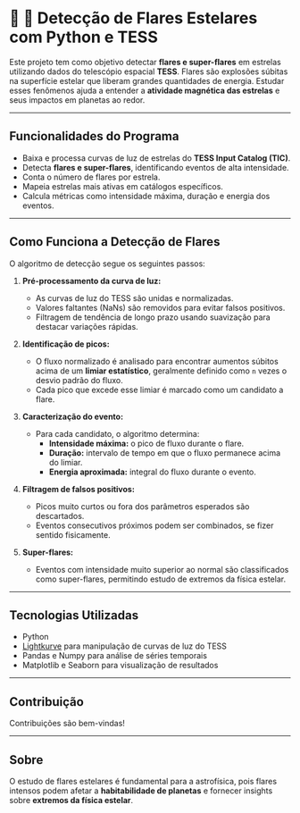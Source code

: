 # 🌟 🐍 Detecção de Flares Estelares com Python e TESS

Este projeto tem como objetivo detectar **flares e super-flares** em estrelas utilizando dados do telescópio espacial **TESS**. Flares são explosões súbitas na superfície estelar que liberam grandes quantidades de energia. Estudar esses fenômenos ajuda a entender a **atividade magnética das estrelas** e seus impactos em planetas ao redor.

---

## Funcionalidades do Programa
- Baixa e processa curvas de luz de estrelas do **TESS Input Catalog (TIC)**.  
- Detecta **flares e super-flares**, identificando eventos de alta intensidade.  
- Conta o número de flares por estrela.  
- Mapeia estrelas mais ativas em catálogos específicos.  
- Calcula métricas como intensidade máxima, duração e energia dos eventos.  

---

## Como Funciona a Detecção de Flares

O algoritmo de detecção segue os seguintes passos:

1. **Pré-processamento da curva de luz:**  
   - As curvas de luz do TESS são unidas e normalizadas.  
   - Valores faltantes (NaNs) são removidos para evitar falsos positivos.  
   - Filtragem de tendência de longo prazo usando suavização para destacar variações rápidas.

2. **Identificação de picos:**  
   - O fluxo normalizado é analisado para encontrar aumentos súbitos acima de um **limiar estatístico**, geralmente definido como `n` vezes o desvio padrão do fluxo.  
   - Cada pico que excede esse limiar é marcado como um candidato a flare.

3. **Caracterização do evento:**  
   - Para cada candidato, o algoritmo determina:  
     - **Intensidade máxima:** o pico de fluxo durante o flare.  
     - **Duração:** intervalo de tempo em que o fluxo permanece acima do limiar.  
     - **Energia aproximada:** integral do fluxo durante o evento.  

4. **Filtragem de falsos positivos:**  
   - Picos muito curtos ou fora dos parâmetros esperados são descartados.  
   - Eventos consecutivos próximos podem ser combinados, se fizer sentido fisicamente.  

5. **Super-flares:**  
   - Eventos com intensidade muito superior ao normal são classificados como super-flares, permitindo estudo de extremos da física estelar.

---

## Tecnologias Utilizadas
- Python  
- [Lightkurve](https://docs.lightkurve.org/) para manipulação de curvas de luz do TESS  
- Pandas e Numpy para análise de séries temporais  
- Matplotlib e Seaborn para visualização de resultados
  
---

## Contribuição
Contribuições são bem-vindas!  

---

## Sobre
O estudo de flares estelares é fundamental para a astrofísica, pois flares intensos podem afetar a **habitabilidade de planetas** e fornecer insights sobre **extremos da física estelar**.

